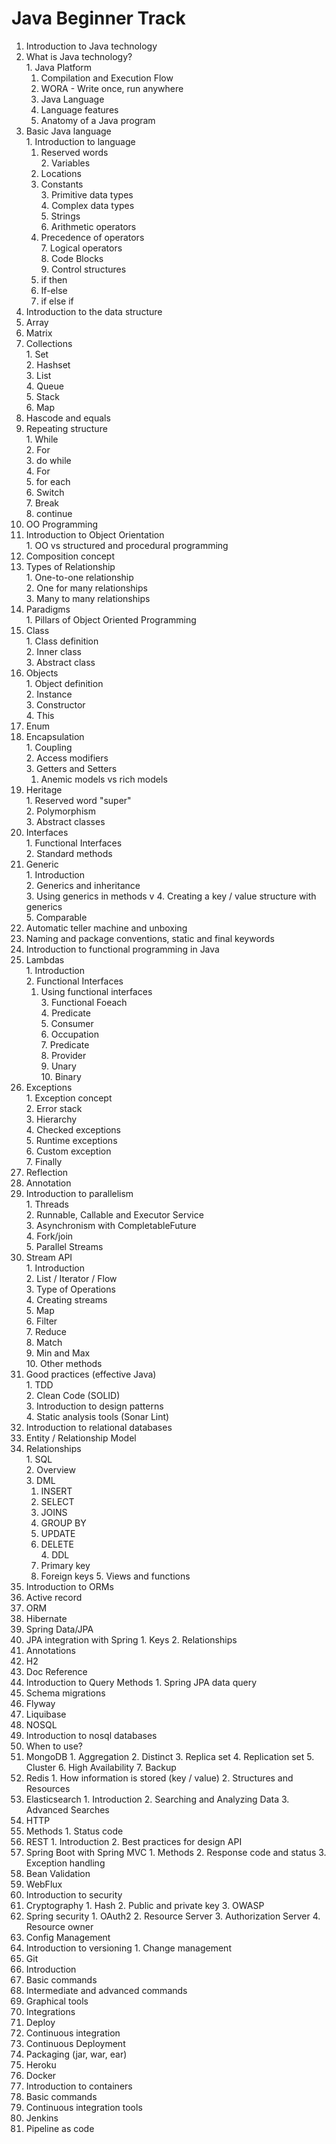 #  Java Beginner Track 

1. Introduction to Java technology  <br>
  1. What is Java technology? <br>
    1. Java Platform  <br>
      1. Compilation and Execution Flow  <br>
        1. WORA - Write once, run anywhere  <br>
      2. Java Language  <br>
        1. Language features  <br>
        2. Anatomy of a Java program  <br>
  2. Basic Java language  <br>
    1. Introduction to language  <br>
      1. Reserved words  <br>
    2. Variables  <br>
      1. Locations  <br>
      2. Constants  <br>
    3. Primitive data types  <br>
    4. Complex data types  <br>
    5. Strings  <br>
    6. Arithmetic operators  <br>
      1. Precedence of operators  <br>
    7. Logical operators  <br>
    8. Code Blocks  <br>
    9. Control structures  <br>
      1. if then  <br>
      2. If-else  <br>
      3. if else if  <br>
2. Introduction to the data structure  <br>
  1. Array  <br>
  2. Matrix  <br>
  3. Collections  <br>
    1. Set  <br>
    2. Hashset  <br>
    3. List  <br>
    4. Queue  <br>
    5. Stack  <br>
    6. Map  <br>
  4. Hascode and equals  <br>
  5. Repeating structure  <br>
    1. While  <br>
    2. For  <br>
    3. do while  <br>
    4. For  <br>
    5. for each  <br>
    6. Switch  <br>
    7. Break  <br>
    8. continue  <br>
3. OO Programming  <br>
  1. Introduction to Object Orientation  <br>
    1. OO vs structured and procedural programming  <br>
  2. Composition concept  <br>
  3. Types of Relationship  <br>
    1. One-to-one relationship  <br>
    2. One for many relationships  <br>
    3. Many to many relationships  <br>
  4. Paradigms  <br>
    1. Pillars of Object Oriented Programming  <br>
  5. Class  <br>
    1. Class definition  <br>
    2. Inner class  <br>
    3. Abstract class  <br>
  6. Objects  <br>
    1. Object definition  <br>
    2. Instance  <br>
    3. Constructor  <br>
    4. This  <br>
  7. Enum  <br>
  8. Encapsulation  <br>
    1. Coupling  <br>
    2. Access modifiers  <br>
    3. Getters and Setters  <br>
      1. Anemic models vs rich models  <br>
  9. Heritage  <br>
    1. Reserved word &quot;super&quot;  <br>
    2. Polymorphism  <br>
    3. Abstract classes  <br>
  10. Interfaces  <br>
    1. Functional Interfaces  <br>
    2. Standard methods  <br>
  11. Generic  <br>
    1. Introduction  <br>
    2. Generics and inheritance  <br>
    3. Using generics in methods v
    4. Creating a key / value structure with generics  <br>
    5. Comparable  <br>
  12. Automatic teller machine and unboxing  <br>
  13. Naming and package conventions, static and final keywords  <br>
4. Introduction to functional programming in Java  <br>
  1. Lambdas  <br>
    1. Introduction  <br>
    2. Functional Interfaces  <br>
      1. Using functional interfaces  <br>
    3. Functional Foeach  <br>
    4. Predicate  <br>
    5. Consumer  <br>
    6. Occupation  <br>
    7. Predicate  <br>
    8. Provider  <br>
    9. Unary  <br>
    10. Binary  <br>
  2. Exceptions  <br>
    1. Exception concept  <br>
    2. Error stack  <br>
    3. Hierarchy  <br>
    4. Checked exceptions  <br>
    5. Runtime exceptions <br>
    6. Custom exception  <br>
    7. Finally  <br>
  3. Reflection  <br>
  4. Annotation  <br>
  5. Introduction to parallelism  <br>
    1. Threads  <br>
    2. Runnable, Callable and Executor Service  <br>
    3. Asynchronism with CompletableFuture  <br>
    4. Fork/join  <br>
    5. Parallel Streams  <br>
  6. Stream API  <br>
    1. Introduction  <br>
    2. List / Iterator / Flow  <br>
    3. Type of Operations  <br>
    4. Creating streams  <br>
    5. Map  <br>
    6. Filter  <br>
    7. Reduce  <br>
    8. Match  <br>
    9. Min and Max  <br>
    10. Other methods  <br>
  7. Good practices (effective Java)  <br>
    1. TDD  <br>
    2. Clean Code (SOLID)  <br>
    3. Introduction to design patterns  <br>
    4. Static analysis tools (Sonar Lint)  <br>
5. Introduction to relational databases  <br>
  1. Entity / Relationship Model  <br>
  2. Relationships  <br>
    1. SQL  <br>
    2. Overview  <br>
    3. DML  <br>
      1. INSERT  <br>
      2. SELECT  <br>
        1. JOINS  <br>
        2. GROUP BY  <br>
      3. UPDATE  <br>
      4. DELETE  <br>
    4. DDL  <br>
      1. Primary key
      2. Foreign keys
    5. Views and functions
6. Introduction to ORMs
  1. Active record
  2. ORM
  3. Hibernate
7. Spring Data/JPA
  1. JPA integration with Spring
    1. Keys
    2. Relationships
  2. Annotations
  3. H2
  4. Doc Reference
  5. Introduction to Query Methods
    1. Spring JPA data query
8. Schema migrations
  1. Flyway
  2. Liquibase
9. NOSQL
  1. Introduction to nosql databases
  2. When to use?
  3. MongoDB
    1. Aggregation
    2. Distinct
    3. Replica set
    4. Replication set
    5. Cluster
    6. High Availability
    7. Backup
  4. Redis
    1. How information is stored (key / value)
    2. Structures and Resources
  5. Elasticsearch
    1. Introduction
    2. Searching and Analyzing Data
    3. Advanced Searches
10. HTTP
  1. Methods
    1. Status code
  2. REST
    1. Introduction
    2. Best practices for design API
  3. Spring Boot with Spring MVC
    1. Methods
    2. Response code and status
    3. Exception handling
  4. Bean Validation
  5. WebFlux
11. Introduction to security
  1. Cryptography
    1. Hash
    2. Public and private key
    3. OWASP
  2. Spring security
    1. OAuth2
    2. Resource Server
    3. Authorization Server
    4. Resource owner
12. Config Management
  1. Introduction to versioning
    1. Change management
13. Git
  1. Introduction
  2. Basic commands
  3. Intermediate and advanced commands
  4. Graphical tools
  5. Integrations
14. Deploy
  1. Continuous integration
  2. Continuous Deployment
  3. Packaging (jar, war, ear)
  4. Heroku
15. Docker
  1. Introduction to containers
  2. Basic commands
16. Continuous integration tools
  1. Jenkins
  2. Pipeline as code
